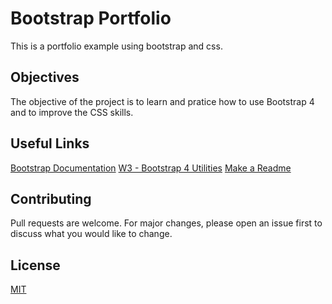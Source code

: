 # Bootstrap Portfolio

   This is a portfolio example using bootstrap and css.  

## Objectives

   The objective of the project is to  learn and pratice  how to use Bootstrap 4 and to improve the CSS skills.

## Useful Links 

   [Bootstrap Documentation](https://getbootstrap.com/docs/4.3/getting-started/introduction/)
   [W3 - Bootstrap 4 Utilities](https://www.w3schools.com/bootstrap4/bootstrap_utilities.asp)
   [Make a Readme](https://www.makeareadme.com/)

## Contributing

   Pull requests are welcome. For major changes, please open an issue first to discuss what you would like to change.


## License
   
   [MIT](https://choosealicense.com/licenses/mit/)